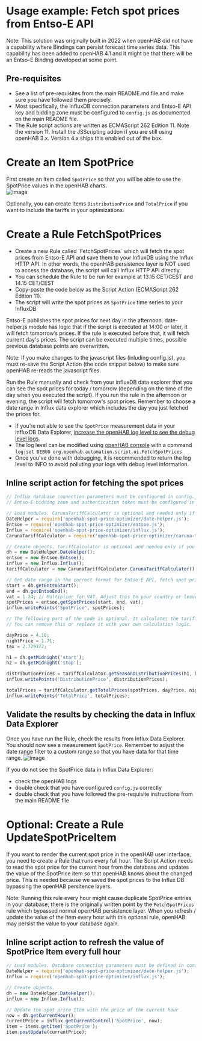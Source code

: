 # Usage example: Fetch spot prices from Entso-E API
Note: This solution was originally built in 2022 when openHAB did not have a capability where Bindings can persist forecast time series data. This capability has been added to openHAB 4.1 and it might be that there will be an Entso-E Binding developed at some point. 

## Pre-requisites
- See a list of pre-requisites from the main README.md file and make sure you have followed them precisely.
- Most specifically, the InfluxDB connection parameters and Entso-E API key and bidding zone must be configured to `config.js` as documented on the main README file.
- The Rule script actions are written as ECMAScript 262 Edition 11. Note the version 11. Install the JSScripting addon if you are still using openHAB 3.x. Version 4.x ships this enabled out of the box. 

# Create an Item SpotPrice
First create an Item called `SpotPrice` so that you will be able to use the SpotPrice values in the openHAB charts.  
![image](https://github.com/masipila/openhab-spot-price-optimizer/assets/20110757/60c176cf-c585-4df7-a963-9ad41ec2952c)

Optionally, you can create Items `DistributionPrice` and `TotalPrice` if you want to include the tariffs in your optimizations.

# Create a Rule FetchSpotPrices
- Create a new Rule called `FetchSpotPrices´ which will fetch the spot prices from Entso-E API and save them to your InfluxDB using the Influx HTTP API. In other words, the openHAB persistence layer is NOT used to access the database, the script will call Influx HTTP API directly.
- You can schedule the Rule to be run for example at 13.15 CET/CEST and 14.15 CET/CEST
- Copy-paste the code below as the Script Action (ECMAScript 262 Edition 11).
- The script will write the spot prices as `SpotPrice` time series to your InfluxDB
 
Entso-E publishes the spot prices for next day in the afternoon. date-helper.js module has logic that if the script is executed at 14:00 or later, it will fetch tomorrow’s prices. If the rule is executed before that, it will fetch current day's prices. The script can be executed multiple times, possible previous database points are overwritten.

Note: If you make changes to the javascript files (inluding config.js), you must re-save the Script Action (the code snippet below) to make sure openHAB re-reads the javascript files.

Run the Rule manually and check from your influxDB data explorer that you can see the spot prices for today / tomorrow (depending on the time of the day when you executed the script). If you run the rule in the afternoon or evening, the script will fetch tomorrow's spot prices. Remember to choose a date range in Influx data explorer which includes the day you just fetched the prices for.
- If you’re not able to see the `SpotPrice` measurement data in your influxDB Data Explorer, [increase the openHAB log level to see the debug level logs](https://www.openhab.org/docs/administration/logging.html).
- The log level can be modified using [openHAB console](https://www.openhab.org/docs/administration/console.html) with a command `log:set DEBUG org.openhab.automation.script.ui.FetchSpotPrices`
- Once you've done with debugging, it is recommended to return the log level to INFO to avoid polluting your logs with debug level information. 

## Inline script action for fetching the spot prices

```Javascript
// Influx database connection parameters must be configured in config.js
// Entso-E bidding zone and authentication token must be configured in config.js

// Load modules. CarunaTariffCalculator is optional and needed only if you want to calculate Caruna tariff.
DateHelper = require('openhab-spot-price-optimizer/date-helper.js');
Entsoe = require('openhab-spot-price-optimizer/entsoe.js');
Influx = require('openhab-spot-price-optimizer/influx.js');
CarunaTariffCalculator = require('openhab-spot-price-optimizer/caruna-tariff-calculator.js'); 

// Create objects. tariffCalculator is optional and needed only if you want to calculate Caruna tariff.
dh = new DateHelper.DateHelper();
entsoe = new Entsoe.Entsoe();
influx = new Influx.Influx();
tariffCalculator = new CarunaTariffCalculator.CarunaTariffCalculator(); 

// Get date range in the correct format for Entso-E API, fetch spot prices and save them to influxDB as 'SpotPrice'
start = dh.getEntsoStart();
end = dh.getEntsoEnd();
vat = 1.24; // Multiplier for VAT. Adjust this to your country or leave as 1.0.
spotPrices = entsoe.getSpotPrices(start, end, vat);
influx.writePoints('SpotPrice', spotPrices);

// The following part of the code is optional. It calculates the tariff using Caruna Espoo Season Distribution prices.
// You can remove this or replace it with your own calculation logic. 

dayPrice = 4.18;
nightPrice = 1.71;
tax = 2.729372;

h1 = dh.getMidnight('start');
h2 = dh.getMidnight('stop');

distributionPrices = tariffCalculator.getSeasonDistributionPrices(h1, h2, dayPrice, nightPrice, tax);
influx.writePoints('DistributionPrice', distributionPrices);

totalPrices = tariffCalculator.getTotalPrices(spotPrices, dayPrice, nightPrice, tax);
influx.writePoints('TotalPrice', totalPrices);
```

## Validate the results by checking the data in Influx Data Explorer
Once you have run the Rule, check the results from Influx Data Explorer. You should now see a measurement `SpotPrice`. Remember to adjust the date range filter to a custom range so that you have data for that time range.
![image](https://github.com/masipila/openhab-spot-price-optimizer/assets/20110757/fd1e22cf-bb19-4316-a233-f8fd36a3610c)

If you do not see the SpotPrice data in Influx Data Explorer:
- check the openHAB logs
- double check that you have configured `config.js` correctly
- double check that you have followed the pre-requisite instructions from the main README file 

# Optional: Create a Rule UpdateSpotPriceItem
If you want to render the current spot price in the openHAB user interface, you need to create a Rule that runs every full hour. The Script Action needs to read the spot price for the current hour from the database and updates the value of the SpotPrice item so that openHAB knows about the changed price. This is needed because we saved the spot prices to the Influx DB bypassing the openHAB persitence layers.

Note: Running this rule every hour might cause duplicate SpotPrice entries in your database; there is the originally written point by the `FetchSpotPrices` rule which bypassed normal openHAB persistence layer. When you refresh / update the value of the Item every hour with this optional rule, openHAB may persist the value to your database again.  

## Inline script action to refresh the value of SpotPrice Item every full hour
```Javascript
// Load modules. Database connection parameters must be defined in config.js.
DateHelper = require('openhab-spot-price-optimizer/date-helper.js');
Influx = require('openhab-spot-price-optimizer/influx.js');

// Create objects.
dh = new DateHelper.DateHelper();
influx = new Influx.Influx();

// Update the spot price Item with the price of the current hour
now = dh.getCurrentHour();
currentPrice = influx.getCurrentControl('SpotPrice', now);
item = items.getItem('SpotPrice');
item.postUpdate(currentPrice);
```
